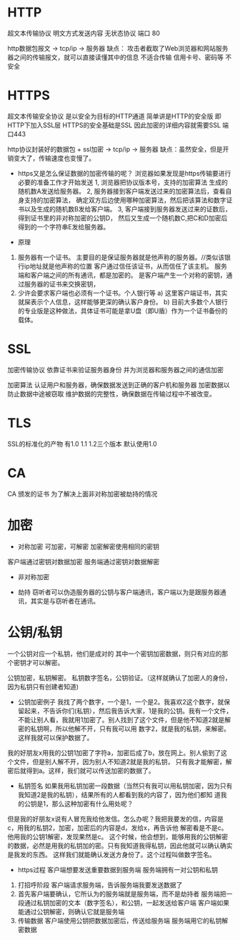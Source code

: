 # HTTP
  超文本传输协议
  明文方式发送内容
  无状态协议
  端口 80

  http数据包报文  ->  tcp/ip   ->  服务器
  缺点：
  攻击者截取了Web浏览器和网站服务器之间的传输报文，就可以直接读懂其中的信息
  不适合传输 信用卡号、密码等
  不安全

# HTTPS
  超文本传输安全协议
  是以安全为目标的HTTP通道
  简单讲是HTTP的安全版
  即HTTP下加入SSL层
  HTTPS的安全基础是SSL
  因此加密的详细内容就需要SSL
  端口443

  http协议封装好的数据包  + ssl加密   ->  tcp/ip   ->  服务器
  缺点：虽然安全，但是开销变大了，传输速度也变慢了。

  * https又是怎么保证数据的加密传输的呢？
  浏览器如果发现是https传输要进行必要的准备工作才开始发送
  1, 浏览器把协议版本号，支持的加密算法 生成的随机数A发送给服务器。
  2, 服务器接到客户端发送过来的加密算法后，查看自身支持的加密算法，
  确定双方后边使用哪种加密算法，然后把该算法和数字证书以及生成的随机数B发给客户端。
  3, 客户端接到服务器发送过来的证数后，得到证书里的非对称加密的公钥D，
  然后又生成一个随机数C,把C和D加密后得到的一个字符串E发给服务器。

  * 原理
  1. 服务器有一个证书。
  主要目的是保证服务器就是他声称的服务器。//类似该银行ip地址就是他声称的位置
  客户通过信任该证书，从而信任了该主机。
  服务端和客户端之间的所有通讯，都是加密的。
  是客户端产生一个对称的密钥，通过服务器的证书来交换密钥，
  2. 少许会要求客户端也必须有一个证书。个人银行等
  a) 这里客户端证书，其实就屎表示个人信息，这样能够更深的确认客户身份。
  b) 目前大多数个人银行的专业版是这种做法，具体证书可能是拿U盘（即U盾）作为一个证书备份的载体。

# SSL
  加密传输协议
  依靠证书来验证服务器身份
  并为浏览器和服务器之间的通信加密

  加密算法
  认证用户和服务器，确保数据发送到正确的客户机和服务器
  加密数据以防止数据中途被窃取
  维护数据的完整性，确保数据在传输过程中不被改变。

# TLS
  SSL的标准化的产物
  有1.0 1.1 1.2三个版本
  默认使用1.0

# CA
  CA 颁发的证书
  为了解决上面非对称加密被劫持的情况

# 加密

  * 对称加密
  可加密，可解密
  加密解密使用相同的密钥
  
  客户端通过密钥对数据加密
  服务端通过密钥对数据解密

  * 非对称加密

  * 劫持
  窃听者可以伪造服务器的公钥与客户端通讯，客户端以为是跟服务器通讯，其实是与窃听者在通讯。


# 公钥/私钥
  一个公钥对应一个私钥，他们是成对的
  其中一个密钥加密数据，则只有对应的那个密钥才可以解密。

  公钥加密，私钥解密。
  私钥数字签名，公钥验证。（这样就确认了加密人的身份，因为私钥只有创建者知道)

  * 公钥加密例子
  我找了两个数字，一个是1，一个是2。我喜欢2这个数字，就保留起来，不告诉你们(私钥），然后我告诉大家，1是我的公钥。我有一个文件，不能让别人看，我就用1加密了。别人找到了这个文件，但是他不知道2就是解密的私钥啊，所以他解不开，只有我可以用 数字2，就是我的私钥，来解密。这样我就可以保护数据了。

  我的好朋友x用我的公钥1加密了字符a，加密后成了b，放在网上。别人偷到了这个文件，但是别人解不开，因为别人不知道2就是我的私钥， 只有我才能解密，解密后就得到a。这样，我们就可以传送加密的数据了。

  * 私钥签名
  如果我用私钥加密一段数据（当然只有我可以用私钥加密，因为只有我知道2是我的私钥），结果所有的人都看到我的内容了，因为他们都知 道我的公钥是1，那么这种加密有什么用处呢？

  但是我的好朋友x说有人冒充我给他发信。怎么办呢？我把我要发的信，内容是c，用我的私钥2，加密，加密后的内容是d，发给x，再告诉他 解密看是不是c。他用我的公钥1解密，发现果然是c。 这个时候，他会想到，能够用我的公钥解密的数据，必然是用我的私钥加的密。只有我知道我得私钥，因此他就可以确认确实是我发的东西。 这样我们就能确认发送方身份了。这个过程叫做数字签名。

  * https过程
  客户端想要发送重要数据到服务端
  服务端拥有一对公钥和私钥

  1. 打招呼阶段
  客户端请求服务端，告诉服务端我要发送数据了
  2. 首先客户端要确认，它所认为的服务端就是服务端，而不是劫持者
  服务端把一段通过私钥加密的文本（数字签名），和公钥，一起发送给客户端
  客户端如果能通过公钥解密，则确认它就是服务端
  3. 传输数据
  客户端使用公钥把数据加密后，传送给服务端
  服务端用它的私钥解密数据
